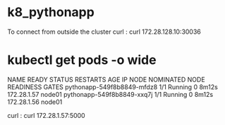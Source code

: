 # k8_pythonapp

To connect from outside the cluster
curl <workerip>:<exposed port>
curl 172.28.128.10:30036

# kubectl get  pods -o wide
NAME                         READY   STATUS        RESTARTS   AGE     IP            NODE     NOMINATED NODE   READINESS GATES
pythonapp-549f8b8849-mfdz8   1/1     Running       0          8m12s   172.28.1.57   node01   <none>           <none>
pythonapp-549f8b8849-xxq7j   1/1     Running       0          8m12s   172.28.1.56   node01   <none>           <none>

curl <container ip>:<container port>
curl 172.28.1.57:5000
